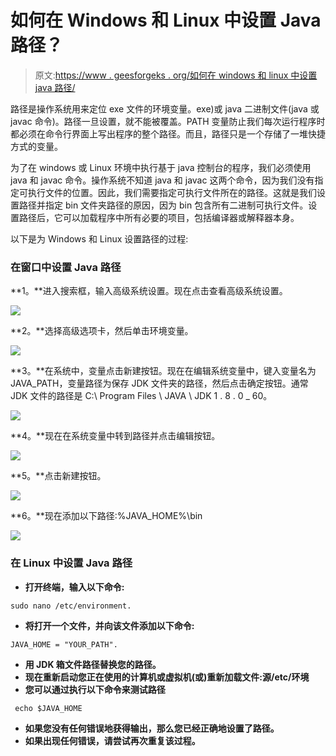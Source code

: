 # 如何在 Windows 和 Linux 中设置 Java 路径？

> 原文:[https://www . geesforgeks . org/如何在 windows 和 linux 中设置 java 路径/](https://www.geeksforgeeks.org/how-to-set-java-path-in-windows-and-linux/)

路径是操作系统用来定位 exe 文件的环境变量。exe)或 java 二进制文件(java 或 javac 命令)。路径一旦设置，就不能被覆盖。PATH 变量防止我们每次运行程序时都必须在命令行界面上写出程序的整个路径。而且，路径只是一个存储了一堆快捷方式的变量。

为了在 windows 或 Linux 环境中执行基于 java 控制台的程序，我们必须使用 java 和 javac 命令。操作系统不知道 java 和 javac 这两个命令，因为我们没有指定可执行文件的位置。因此，我们需要指定可执行文件所在的路径。这就是我们设置路径并指定 bin 文件夹路径的原因，因为 bin 包含所有二进制可执行文件。设置路径后，它可以加载程序中所有必要的项目，包括编译器或解释器本身。

以下是为 Windows 和 Linux 设置路径的过程:

### 在窗口中设置 Java 路径

**1。**进入搜索框，输入高级系统设置。现在点击查看高级系统设置。

![](img/95cc45aaef08d074da463a7f95e0f666.png)

**2。**选择高级选项卡，然后单击环境变量。

![](img/4f7bac8257c495cdd2ec0ff44fa0e8f6.png)

**3。**在系统中，变量点击新建按钮。现在在编辑系统变量中，键入变量名为 JAVA_PATH，变量路径为保存 JDK 文件夹的路径，然后点击确定按钮。通常 JDK 文件的路径是 C:\ Program Files \ JAVA \ JDK 1 . 8 . 0 _ 60。

![](img/74a82deba7773751c033fc84cc7ae997.png)

**4。**现在在系统变量中转到路径并点击编辑按钮。

![](img/1e7a6f1922159691fcf7512a1628e86e.png)

**5。**点击新建按钮。

![](img/9ee5a39970111fa3a3fded124cb0725f.png)

**6。**现在添加以下路径:%JAVA_HOME%\bin

![](img/8375d9fb967664c5d84b700efcbc6baa.png)

### **在 Linux** 中设置 Java 路径

*   **打开终端，输入以下命令:**

```
sudo nano /etc/environment.
```

*   **将打开一个文件，并向该文件添加以下命令:**

```
JAVA_HOME = "YOUR_PATH". 
```

*   **用 JDK 箱文件路径替换您的路径。**
*   **现在重新启动您正在使用的计算机或虚拟机(或)重新加载文件:源/etc/环境**
*   **您可以通过执行以下命令来测试路径**

```
 echo $JAVA_HOME
```

*   **如果您没有任何错误地获得输出，那么您已经正确地设置了路径。**
*   **如果出现任何错误，请尝试再次重复该过程。**